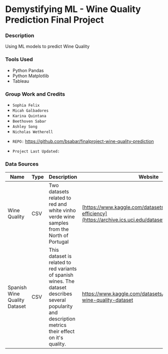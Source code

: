 # Demystifying ML - Wine Quality Prediction Final Project

### Description 
Using ML models to predict Wine Quality

### Tools Used

- Python Pandas
- Python Matplotlib
- Tableau 

### Group Work and Credits

* `Sophia Felix`
* `Micah Galbadores`
* `Karina Quintana`
* `Beethoven Sabar`
* `Ashley Song`
* `Nicholas Wetherell`

- `REPO:` https://github.com/bsabar/finalproject-wine-quality-prediction

- `Project Last Updated:`

### Data Sources
|Name|Type|Description|Website|
|---|---|---|---|
|Wine Quality|CSV|Two datasets related to red and white vinho verde wine samples from the North of Portugal|[https://www.kaggle.com/datasets/equilibriumm/sleep-efficiency](https://archive.ics.uci.edu/dataset/186/wine+quality)|
|Spanish Wine Quality Dataset |CSV|This dataset is related to red variants of spanish wines. The dataset describes several popularity and description metrics their effect on it's quality.|https://www.kaggle.com/datasets/fedesoriano/spanish-wine-quality-dataset|



  
